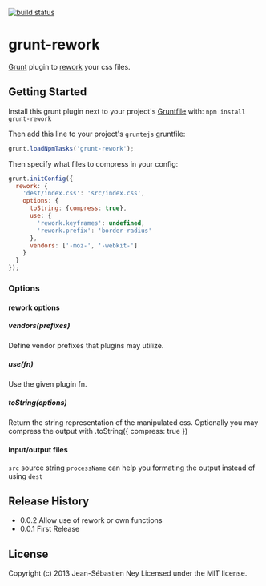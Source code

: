 [![build status](https://secure.travis-ci.org/jney/grunt-rework.png)](http://travis-ci.org/jney/grunt-rework)
# grunt-rework

[Grunt][grunt] plugin to [rework][rework] your css files.

## Getting Started

Install this grunt plugin next to your project's [Gruntfile][getting_started] with: `npm install grunt-rework`

Then add this line to your project's `gruntejs` gruntfile:

```javascript
grunt.loadNpmTasks('grunt-rework');
```

Then specify what files to compress in your config:

```javascript
grunt.initConfig({
  rework: {
    'dest/index.css': 'src/index.css',
    options: {
      toString: {compress: true},
      use: {
        'rework.keyframes': undefined,
        'rework.prefix': 'border-radius'
      },
      vendors: ['-moz-', '-webkit-']
    }
  }
});
```
### Options

#### rework options

##### vendors(prefixes)

Define vendor prefixes that plugins may utilize.

##### use(fn)

Use the given plugin fn.

##### toString(options)

Return the string representation of the manipulated css. Optionally you may compress the output with .toString({ compress: true })

#### input/output files

`src` source string
`processName` can help you formating the output instead of using `dest`

[grunt]: https://github.com/gruntjs/grunt
[getting_started]: http://gruntjs.com/getting-started
[rework]: https://github.com/visionmedia/rework

## Release History
* 0.0.2 Allow use of rework or own functions
* 0.0.1 First Release

## License
Copyright (c) 2013 Jean-Sébastien Ney
Licensed under the MIT license.
